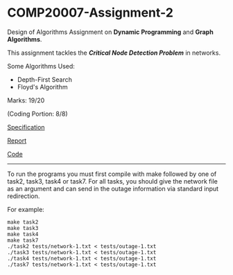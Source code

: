 # COMP20007-Assignment-2

Design of Algorithms Assignment on __Dynamic Programming__ and __Graph Algorithms__.

This assignment tackles the __*Critical Node Detection Problem*__ in networks.

Some Algorithms Used:
  * Depth-First Search
  * Floyd's Algorithm

Marks: 19/20

(Coding Portion: 8/8)

[Specification](/assignment2.pdf) 

[Report](/Report.pdf)

[Code](/a2-code/)

___

To run the programs you must first compile with make followed by one of task2, task3, task4 or task7. 
For all tasks, you should give the network file as an argument and can send in the outage information via standard input redirection.

For example:
```
make task2
make task3
make task4
make task7
./task2 tests/network-1.txt < tests/outage-1.txt
./task3 tests/network-1.txt < tests/outage-1.txt
./task4 tests/network-1.txt < tests/outage-1.txt
./task7 tests/network-1.txt < tests/outage-1.txt
```
